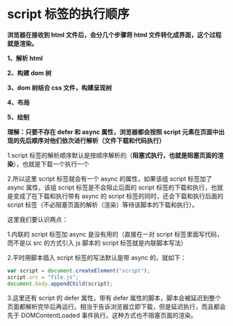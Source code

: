 # script 标签的执行顺序

**浏览器在接收到 html 文件后，会分几个步骤将 html 文件转化成界面，这个过程就是渲染。**

**1、解析 html**

**2、构建 dom 树**

**3、dom 树结合 css 文件，构建呈现树**

**4、布局**

**5、绘制**

**理解：只要不存在 defer 和 async 属性，浏览器都会按照 script 元素在页面中出现的先后顺序对他们依次进行解析（文件下载和代码执行）**

1.script 标签的解析顺序默认是按顺序解析的（**阻塞式执行，也就是阻塞页面的渲染**），也就是下载一个执行一个

2.所以这里 script 标签就会有一个 async 的属性，如果该组 script 标签加了 async 属性，该组 script 标签是不会阻止后面的 script 标签的下载和执行，也就是变成了在下载和执行带有 async 的 script 标签的同时，还会下载和执行后面的 script 标签（不必阻塞页面的解析（渲染）等待该脚本的下载和执行）。

这里我们要认识两点：

1.内联的 script 标签加 async 是没有用的（直接在一对 script 标签里面写代码，而不是以 src 的方式引入 js 脚本的 script 标签就是内联脚本写法）

2.平时用脚本插入 script 标签的写法默认是带 async 的，就如下：

```javascript
var script = document.createElement("script");
script.src = "file.js";
document.body.appendChild(script);
```

3.这里还有 script 的 defer 属性，带有 defer 属性的脚本，脚本会被延迟到整个页面都解析完毕后再运行。相当于告诉浏览器立即下载，但是延迟执行，而且都会先于 DOMContentLoaded 事件执行。这种方式也不阻塞页面的渲染。
